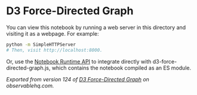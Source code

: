 # D3 Force-Directed Graph

You can view this notebook by running a web server in this directory and
visiting it as a webpage. For example:

```sh
python -m SimpleHTTPServer
# Then, visit http://localhost:8000.
```

Or, use the [Notebook Runtime API](https://github.com/observablehq/notebook-runtime) to
integrate directly with d3-force-directed-graph.js, which contains the notebook compiled as an
ES module.

*Exported from version 124 of [D3 Force-Directed Graph](https://beta.observablehq.com/@mbostock/d3-force-directed-graph) on observablehq.com.*